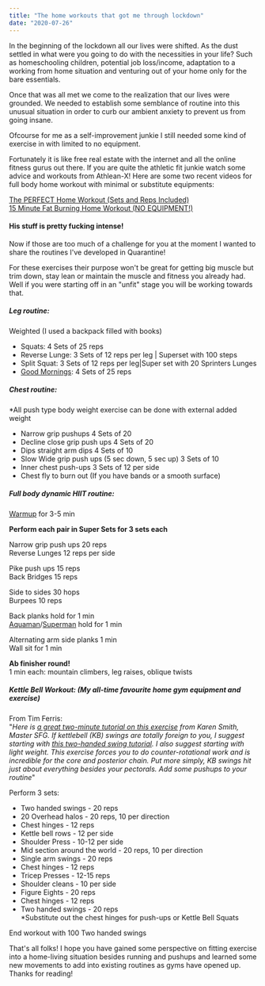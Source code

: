```yaml
---
title: "The home workouts that got me through lockdown"
date: "2020-07-26"
---
```


In the beginning of the lockdown all our lives were shifted. As the dust settled in what were you going to do with the necessities in your life? Such as homeschooling children, potential job loss/income, adaptation to a working from home situation and venturing out of your home only for the bare essentials.

Once that was all met we come to the realization that our lives were grounded. We needed to establish some semblance of routine into this unusual situation in order to curb our ambient anxiety to prevent us from going insane.

Ofcourse for me as a self-improvement junkie I still needed some kind of exercise in with limited to no equipment.

Fortunately it is like free real estate with the internet and all the online fitness gurus out there. If you are quite the athletic fit junkie watch some advice and workouts from Athlean-X! Here are some two recent videos for full body home workout with minimal or substitute equipments:  
  
[The PERFECT Home Workout (Sets and Reps Included)](https://www.youtube.com/watch?v=vc1E5CfRfos)  
[15 Minute Fat Burning Home Workout (NO EQUIPMENT!)](https://www.youtube.com/watch?v=cfetualiJqs)

#### His stuff is pretty fucking intense!

Now if those are too much of a challenge for you at the moment I wanted to share the routines I've developed in Quarantine!

For these exercises their purpose won't be great for getting big muscle but trim down, stay lean or maintain the muscle and fitness you already had. Well if you were starting off in an "unfit" stage you will be working towards that.

##### Leg routine:

Weighted (I used a backpack filled with books)

- Squats: 4 Sets of 25 reps
- Reverse Lunge: 3 Sets of 12 reps per leg | Superset with 100 steps
- Split Squat: 3 Sets of 12 reps per leg|Super set with 20 Sprinters Lunges
- [Good Mornings](https://www.youtube.com/watch?v=YA-h3n9L4YU): 4 Sets of 25 reps

##### Chest routine:

\*All push type body weight exercise can be done with external added weight

- Narrow grip pushups 4 Sets of 20
- Decline close grip push ups 4 Sets of 20
- Dips straight arm dips 4 Sets of 10
- Slow Wide grip push ups (5 sec down, 5 sec up) 3 Sets of 10
- Inner chest push-ups 3 Sets of 12 per side
- Chest fly to burn out (If you have bands or a smooth surface)

##### Full body dynamic HIIT routine:

[Warmup](https://www.youtube.com/watch?v=Z0xtYX1Nf5c&list=PLSv-jPxX9KfmcHV-1sUeX0oPcqDWzcLnN) for 3-5 min

**Perform each pair in Super Sets for 3 sets each**

Narrow grip push ups 20 reps  
Reverse Lunges 12 reps per side  
  
Pike push ups 15 reps  
Back Bridges 15 reps  
  
Side to sides 30 hops  
Burpees 10 reps  
  
Back planks hold for 1 min  
[Aquaman](https://www.youtube.com/watch?v=7DG_odplkQU)/[Superman](https://www.youtube.com/watch?v=cc6UVRS7PW4) hold for 1 min  
  
Alternating arm side planks 1 min  
Wall sit for 1 min  
  
**Ab finisher round!**  
1 min each: mountain climbers, leg raises, oblique twists

##### Kettle Bell Workout: (My all-time favourite home gym equipment and exercise)

From Tim Ferris:  
"_Here is [a great two-minute tutorial on this exercise](https://el2.fourhourmail.com/c/xmu7md92v4h6hxoqv7hd/6qheh8h23nm776/aHR0cHM6Ly93d3cueW91dHViZS5jb20vd2F0Y2g_dj1sSG41R1FHSkxmYw==) from Karen Smith, Master SFG. If kettlebell (KB) swings are totally foreign to you, I suggest starting with [this two-handed swing tutorial](https://el2.fourhourmail.com/c/xmu7md92v4h6hxoqv7hd/kkhmh6h9o6kll3/aHR0cHM6Ly93d3cueW91dHViZS5jb20vd2F0Y2g_dj1wYk5DQy1CTU5LZw==). I also suggest starting with light weight. This exercise forces you to do counter-rotational work and is incredible for the core and posterior chain. Put more simply, KB swings hit just about everything besides your pectorals. Add some pushups to your routine_"

Perform 3 sets:

- Two handed swings - 20 reps
- 20 Overhead halos - 20 reps, 10 per direction
- Chest hinges - 12 reps
- Kettle bell rows - 12 per side
- Shoulder Press - 10-12 per side
- Mid section around the world - 20 reps, 10 per direction
- Single arm swings - 20 reps
- Chest hinges - 12 reps
- Tricep Presses - 12-15 reps
- Shoulder cleans - 10 per side
- Figure Eights - 20 reps
- Chest hinges - 12 reps
- Two handed swings - 20 reps  
    \*Substitute out the chest hinges for push-ups or Kettle Bell Squats

End workout with 100 Two handed swings

That's all folks! I hope you have gained some perspective on fitting exercise into a home-living situation besides running and pushups and learned some new movements to add into existing routines as gyms have opened up. Thanks for reading!
